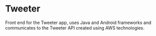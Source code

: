 # Tweeter
Front end for the Tweeter app, uses Java and Android frameworks and communicates to the Tweeter API created using AWS technologies.
